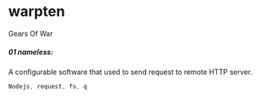 # warpten
Gears Of War

##### 01 nameless:

A configurable software that used to send request to remote HTTP server.
```javascript
Nodejs, request, fs, q
```
